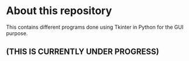 # About this repository
This contains different programs done using Tkinter in Python for the GUI purpose. 

## (THIS IS CURRENTLY UNDER PROGRESS)